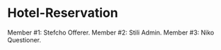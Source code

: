 # Hotel-Reservation

Member #1: Stefcho Offerer.
Member #2: Stili Admin.
Member #3: Niko Questioner.
